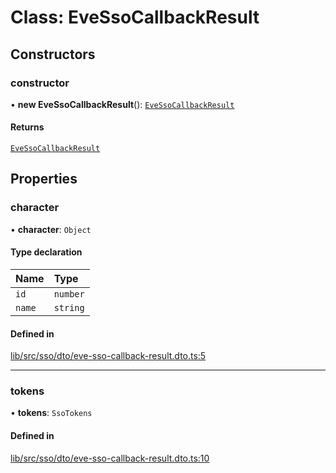 # Class: EveSsoCallbackResult

## Constructors

### constructor

• **new EveSsoCallbackResult**(): [`EveSsoCallbackResult`](EveSsoCallbackResult.md)

#### Returns

[`EveSsoCallbackResult`](EveSsoCallbackResult.md)

## Properties

### character

• **character**: `Object`

#### Type declaration

| Name   | Type     |
| :----- | :------- |
| `id`   | `number` |
| `name` | `string` |

#### Defined in

[lib/src/sso/dto/eve-sso-callback-result.dto.ts:5](https://github.com/joonashak/nestjs-eve-auth/blob/2fa8073/lib/src/sso/dto/eve-sso-callback-result.dto.ts#L5)

---

### tokens

• **tokens**: `SsoTokens`

#### Defined in

[lib/src/sso/dto/eve-sso-callback-result.dto.ts:10](https://github.com/joonashak/nestjs-eve-auth/blob/2fa8073/lib/src/sso/dto/eve-sso-callback-result.dto.ts#L10)
